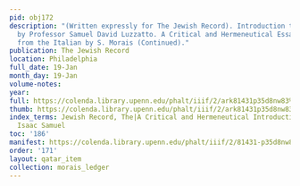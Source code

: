```yaml
---
pid: obj172
description: "(Written expressly for The Jewish Record). Introduction to the Pentateuch
  by Professor Samuel David Luzzatto. A Critical and Hermeneutical Essay. Translated
  from the Italian by S. Morais (Continued)."
publication: The Jewish Record
location: Philadelphia
full_date: 19-Jan
month_day: 19-Jan
volume-notes:
year:
full: https://colenda.library.upenn.edu/phalt/iiif/2/ark81431p35d8nw83%2FSHA256E-s6494415--831410ce6c577ebc3e6df6484795bf59aec5215c58f28a1e0eef0b98ed6f80e6.jpeg/full/3500,/0/default.jpg
thumb: https://colenda.library.upenn.edu/phalt/iiif/2/ark81431p35d8nw83%2FSHA256E-s6494415--831410ce6c577ebc3e6df6484795bf59aec5215c58f28a1e0eef0b98ed6f80e6.jpeg/full/!200,200/0/default.jpg
index_terms: Jewish Record, The|A Critical and Hermeneutical Introduction to the Pentateuch|Reggio,
  Isaac Samuel
toc: '186'
manifest: https://colenda.library.upenn.edu/phalt/iiif/2/81431-p35d8nw83/manifest
order: '171'
layout: qatar_item
collection: morais_ledger
---
```


